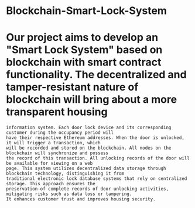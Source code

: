 # Blockchain-Smart-Lock-System


# Our project aims to develop an "Smart Lock System" based on blockchain with smart contract functionality. The decentralized and tamper-resistant nature of blockchain will bring about a more transparent housing   
    information system. Each door lock device and its corresponding customer during the occupancy period will  
    have their respective Ethereum addresses. When the door is unlocked, it will trigger a transaction, which  
    will be recorded and stored on the blockchain. All nodes on the blockchain will synchronize and possess
    the record of this transaction. All unlocking records of the door will be available for viewing on a web 
    page. This system utilizes decentralized data storage through blockchain technology, distinguishing it from
    traditional electronic lock database systems that rely on centralized storage. This approach ensures the 
    preservation of complete records of door unlocking activities, mitigating risks such as data loss or tampering. 
    It enhances customer trust and improves housing security.    

    
